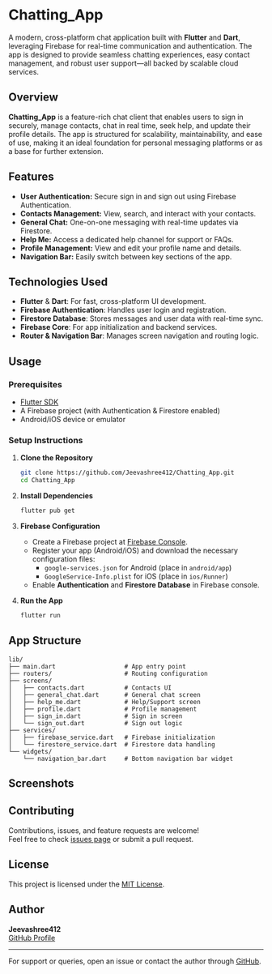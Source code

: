 # Chatting_App

A modern, cross-platform chat application built with **Flutter** and **Dart**, leveraging Firebase for real-time communication and authentication. The app is designed to provide seamless chatting experiences, easy contact management, and robust user support—all backed by scalable cloud services.

## Overview

**Chatting_App** is a feature-rich chat client that enables users to sign in securely, manage contacts, chat in real time, seek help, and update their profile details. The app is structured for scalability, maintainability, and ease of use, making it an ideal foundation for personal messaging platforms or as a base for further extension.

## Features

- **User Authentication:** Secure sign in and sign out using Firebase Authentication.
- **Contacts Management:** View, search, and interact with your contacts.
- **General Chat:** One-on-one messaging with real-time updates via Firestore.
- **Help Me:** Access a dedicated help channel for support or FAQs.
- **Profile Management:** View and edit your profile name and details.
- **Navigation Bar:** Easily switch between key sections of the app.

## Technologies Used

- **Flutter** & **Dart**: For fast, cross-platform UI development.
- **Firebase Authentication**: Handles user login and registration.
- **Firestore Database**: Stores messages and user data with real-time sync.
- **Firebase Core**: For app initialization and backend services.
- **Router & Navigation Bar**: Manages screen navigation and routing logic.

## Usage

### Prerequisites

- [Flutter SDK](https://flutter.dev/docs/get-started/install)
- A Firebase project (with Authentication & Firestore enabled)
- Android/iOS device or emulator

### Setup Instructions

1. **Clone the Repository**
   ```bash
   git clone https://github.com/Jeevashree412/Chatting_App.git
   cd Chatting_App
   ```

2. **Install Dependencies**
   ```bash
   flutter pub get
   ```

3. **Firebase Configuration**
   - Create a Firebase project at [Firebase Console](https://console.firebase.google.com/).
   - Register your app (Android/iOS) and download the necessary configuration files:
     - `google-services.json` for Android (place in `android/app`)
     - `GoogleService-Info.plist` for iOS (place in `ios/Runner`)
   - Enable **Authentication** and **Firestore Database** in Firebase console.

4. **Run the App**
   ```bash
   flutter run
   ```

## App Structure

```
lib/
├── main.dart                   # App entry point
├── routers/                    # Routing configuration
├── screens/
│   ├── contacts.dart           # Contacts UI
│   ├── general_chat.dart       # General chat screen
│   ├── help_me.dart            # Help/Support screen
│   ├── profile.dart            # Profile management
│   ├── sign_in.dart            # Sign in screen
│   └── sign_out.dart           # Sign out logic
├── services/
│   ├── firebase_service.dart   # Firebase initialization
│   └── firestore_service.dart  # Firestore data handling
└── widgets/
    └── navigation_bar.dart     # Bottom navigation bar widget
```

## Screenshots

<!-- Add screenshots of key screens here for visual reference -->

## Contributing

Contributions, issues, and feature requests are welcome!  
Feel free to check [issues page](https://github.com/Jeevashree412/Chatting_App/issues) or submit a pull request.

## License

This project is licensed under the [MIT License](LICENSE).

## Author

**Jeevashree412**  
[GitHub Profile](https://github.com/Jeevashree412)

---

For support or queries, open an issue or contact the author through [GitHub](https://github.com/Jeevashree412/Chatting_App/issues).  
